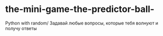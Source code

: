 # the-mini-game-the-predictor-ball-
Python with random/ Задавай любые вопросы, которые тебя волнуют и получу ответы
